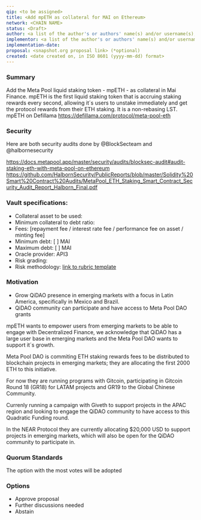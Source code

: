 ```yaml
---
qip: <to be assigned>
title: <Add mpETH as collateral for MAI on Ethereum>
network: <CHAIN NAME>
status: <Draft>
author: <a list of the author's or authors' name(s) and/or username(s), or name(s) and email(s), e.g. (use with the parentheses or triangular brackets): Claudio Cossio (@ccossio), FirstName LastName <foo@bar.com>, FirstName (@GitHubUsername) and GitHubUsername (@GitHubUsername)>
implementor: <a list of the author's or authors' name(s) and/or username(s), or name(s) and email(s), e.g. (use with the parentheses or triangular brackets): FirstName LastName (@GitHubUsername), FirstName LastName <foo@bar.com>, FirstName (@GitHubUsername) and GitHubUsername (@GitHubUsername)>
implementation-date:
proposal: <snapshot.org proposal link> (*optional)
created: <date created on, in ISO 8601 (yyyy-mm-dd) format>
---
```


### Summary

Add the Meta Pool liquid staking token - mpETH - as collateral in Mai Finance. mpETH is the first liquid staking token that is accruing staking rewards every second, allowing it´s users to unstake immediately and get the protocol rewards from their ETH staking. It is a non-rebasing LST.
mpETH on Defillama https://defillama.com/protocol/meta-pool-eth

### Security

Here are both security audits done by @BlockSecteam and @halbornesecurity

https://docs.metapool.app/master/security/audits/blocksec-audit#audit-staking-eth-with-meta-pool-on-ethereum
https://github.com/HalbornSecurity/PublicReports/blob/master/Solidity%20Smart%20Contract%20Audits/MetaPool_ETH_Staking_Smart_Contract_Security_Audit_Report_Halborn_Final.pdf

### Vault specifications:

* Collateral asset to be used:
* Minimum collateral to debt ratio:
* Fees: [repayment fee / interest rate fee / performance fee on asset / minting fee]
* Minimum debt: [ ] MAI
* Maximum debt: [ ] MAI
* Oracle provider: API3
* Risk grading: 
* Risk methodology: [link to rubric template](https://docs.google.com/spreadsheets/d/1uvRFiN5FNr4OUKdsueFbnrQhx1lMdf1FfXRw1tnIXJE/edit?usp=sharing)

### Motivation
* Grow QiDAO presence in emerging markets with a focus in Latin America, specifically in Mexico and Brazil.
* QiDAO community can participate and have access to Meta Pool DAO grants 

mpETH wants to empower users from emerging markets to be able to engage with Decentralized Finance, we acknowledge that QiDAO has a large user base in emerging markets and the Meta Pool DAO wants to support it´s growth.

Meta Pool DAO is commiting ETH staking rewards fees to be distributed to blockchain projects in emerging markets; they are allocating the first 2000 ETH to this initiative. 

For now they are running programs with Gitcoin, participating in Gitcoin Round 18 (GR18) for LATAM projects and GR19 to the Global Chinese Community.

Currenly running a campaign with Giveth to support projects in the APAC region and looking to engage the QiDAO community to have access to this Quadratic Funding round.

In the NEAR Protocol they are currently allocating $20,000 USD to support projects in emerging markets, which will also be open for the QiDAO community to participate in.

### Quorum Standards

The option with the most votes will be adopted

### Options

* Approve proposal
* Further discussions needed
* Abstain

